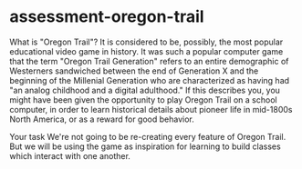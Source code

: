 # assessment-oregon-trail
What is "Oregon Trail"?
  It is considered to be, possibly, the most popular educational video game in history. It was such a popular computer game that the term "Oregon Trail Generation" refers to an entire demographic of Westerners sandwiched between the end of Generation X and the beginning of the Millenial Generation who are characterized as having had "an analog childhood and a digital adulthood."  If this describes you, you might have been given the opportunity to play Oregon Trail on a school computer, in order to learn historical details about pioneer life in mid-1800s North America, or as a reward for good behavior.

Your task
We're not going to be re-creating every feature of Oregon Trail. But we will be using the game as inspiration for learning to build classes which interact with one another.
